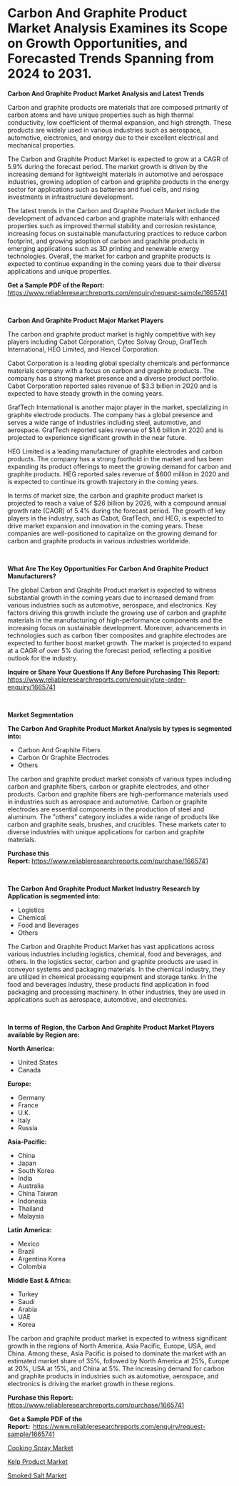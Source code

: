 <p><h1>Carbon And Graphite Product Market Analysis Examines its Scope on Growth Opportunities, and Forecasted Trends Spanning from 2024 to 2031.</h1></p><p><strong>Carbon And Graphite Product Market Analysis and Latest Trends</strong></p>
<p><p>Carbon and graphite products are materials that are composed primarily of carbon atoms and have unique properties such as high thermal conductivity, low coefficient of thermal expansion, and high strength. These products are widely used in various industries such as aerospace, automotive, electronics, and energy due to their excellent electrical and mechanical properties.</p><p>The Carbon and Graphite Product Market is expected to grow at a CAGR of 5.9% during the forecast period. The market growth is driven by the increasing demand for lightweight materials in automotive and aerospace industries, growing adoption of carbon and graphite products in the energy sector for applications such as batteries and fuel cells, and rising investments in infrastructure development.</p><p>The latest trends in the Carbon and Graphite Product Market include the development of advanced carbon and graphite materials with enhanced properties such as improved thermal stability and corrosion resistance, increasing focus on sustainable manufacturing practices to reduce carbon footprint, and growing adoption of carbon and graphite products in emerging applications such as 3D printing and renewable energy technologies. Overall, the market for carbon and graphite products is expected to continue expanding in the coming years due to their diverse applications and unique properties.</p></p>
<p><strong>Get a Sample PDF of the Report:&nbsp;</strong> <a href="https://www.reliableresearchreports.com/enquiry/request-sample/1665741">https://www.reliableresearchreports.com/enquiry/request-sample/1665741</a></p>
<p>&nbsp;</p>
<p><strong>Carbon And Graphite Product Major Market Players</strong></p>
<p><p>The carbon and graphite product market is highly competitive with key players including Cabot Corporation, Cytec Solvay Group, GrafTech International, HEG Limited, and Hexcel Corporation. </p><p>Cabot Corporation is a leading global specialty chemicals and performance materials company with a focus on carbon and graphite products. The company has a strong market presence and a diverse product portfolio. Cabot Corporation reported sales revenue of $3.3 billion in 2020 and is expected to have steady growth in the coming years.</p><p>GrafTech International is another major player in the market, specializing in graphite electrode products. The company has a global presence and serves a wide range of industries including steel, automotive, and aerospace. GrafTech reported sales revenue of $1.6 billion in 2020 and is projected to experience significant growth in the near future.</p><p>HEG Limited is a leading manufacturer of graphite electrodes and carbon products. The company has a strong foothold in the market and has been expanding its product offerings to meet the growing demand for carbon and graphite products. HEG reported sales revenue of $600 million in 2020 and is expected to continue its growth trajectory in the coming years.</p><p>In terms of market size, the carbon and graphite product market is projected to reach a value of $26 billion by 2026, with a compound annual growth rate (CAGR) of 5.4% during the forecast period. The growth of key players in the industry, such as Cabot, GrafTech, and HEG, is expected to drive market expansion and innovation in the coming years. These companies are well-positioned to capitalize on the growing demand for carbon and graphite products in various industries worldwide.</p></p>
<p>&nbsp;</p>
<p><strong>What Are The Key Opportunities For Carbon And Graphite Product Manufacturers?</strong></p>
<p><p>The global Carbon and Graphite Product market is expected to witness substantial growth in the coming years due to increased demand from various industries such as automotive, aerospace, and electronics. Key factors driving this growth include the growing use of carbon and graphite materials in the manufacturing of high-performance components and the increasing focus on sustainable development. Moreover, advancements in technologies such as carbon fiber composites and graphite electrodes are expected to further boost market growth. The market is projected to expand at a CAGR of over 5% during the forecast period, reflecting a positive outlook for the industry.</p></p>
<p><strong>Inquire or Share Your Questions If Any Before Purchasing This Report:</strong> <a href="https://www.reliableresearchreports.com/enquiry/pre-order-enquiry/1665741">https://www.reliableresearchreports.com/enquiry/pre-order-enquiry/1665741</a></p>
<p>&nbsp;</p>
<p><strong>Market Segmentation</strong></p>
<p><strong>The Carbon And Graphite Product Market Analysis by types is segmented into:</strong></p>
<p><ul><li>Carbon And Graphite Fibers</li><li>Carbon Or Graphite Electrodes</li><li>Others</li></ul></p>
<p><p>The carbon and graphite product market consists of various types including carbon and graphite fibers, carbon or graphite electrodes, and other products. Carbon and graphite fibers are high-performance materials used in industries such as aerospace and automotive. Carbon or graphite electrodes are essential components in the production of steel and aluminum. The "others" category includes a wide range of products like carbon and graphite seals, brushes, and crucibles. These markets cater to diverse industries with unique applications for carbon and graphite materials.</p></p>
<p><strong>Purchase this Report:&nbsp;</strong><a href="https://www.reliableresearchreports.com/purchase/1665741">https://www.reliableresearchreports.com/purchase/1665741</a></p>
<p>&nbsp;</p>
<p><strong>The Carbon And Graphite Product Market Industry Research by Application is segmented into:</strong></p>
<p><ul><li>Logistics</li><li>Chemical</li><li>Food and Beverages</li><li>Others</li></ul></p>
<p><p>The Carbon and Graphite Product Market has vast applications across various industries including logistics, chemical, food and beverages, and others. In the logistics sector, carbon and graphite products are used in conveyor systems and packaging materials. In the chemical industry, they are utilized in chemical processing equipment and storage tanks. In the food and beverages industry, these products find application in food packaging and processing machinery. In other industries, they are used in applications such as aerospace, automotive, and electronics.</p></p>
<p>&nbsp;</p>
<p><strong>In terms of Region, the Carbon And Graphite Product Market Players available by Region are:</strong></p>
<p>
    <p> <strong> North America: </strong>
        <ul>
            <li>United States</li>
            <li>Canada</li>
        </ul>
        </p> 
    <p> <strong> Europe: </strong>
        <ul>
            <li>Germany</li>
            <li>France</li>
            <li>U.K.</li>
            <li>Italy</li>
            <li>Russia</li>
        </ul>
        </p> 
    <p> <strong> Asia-Pacific: </strong>
        <ul>
            <li>China</li>
            <li>Japan</li>
            <li>South Korea</li>
            <li>India</li>
            <li>Australia</li>
            <li>China Taiwan</li>
            <li>Indonesia</li>
            <li>Thailand</li>
            <li>Malaysia</li>
        </ul>
        </p> 
    <p> <strong> Latin America: </strong>
        <ul>
            <li>Mexico</li>
            <li>Brazil</li>
            <li>Argentina Korea</li>
            <li>Colombia</li>
        </ul>
        </p> 
    <p> <strong> Middle East & Africa: </strong>
        <ul>
            <li>Turkey</li>
            <li>Saudi</li>
            <li>Arabia</li>
            <li>UAE</li>
            <li>Korea</li>
        </ul>
    </p>
    </p>
<p><p>The carbon and graphite product market is expected to witness significant growth in the regions of North America, Asia Pacific, Europe, USA, and China. Among these, Asia Pacific is poised to dominate the market with an estimated market share of 35%, followed by North America at 25%, Europe at 20%, USA at 15%, and China at 5%. The increasing demand for carbon and graphite products in industries such as automotive, aerospace, and electronics is driving the market growth in these regions.</p></p>
<p><strong>Purchase this Report: </strong><a href="https://www.reliableresearchreports.com/purchase/1665741">https://www.reliableresearchreports.com/purchase/1665741</a></p>
<p>&nbsp;<strong>Get a Sample PDF of the Report:&nbsp;&nbsp;</strong><a href="https://www.reliableresearchreports.com/enquiry/request-sample/1665741">https://www.reliableresearchreports.com/enquiry/request-sample/1665741</a></p>
<p><strong></strong></p>
<p><p><a href="https://view.publitas.com/reportprime-1/cooking-spray-market-size-market-share-and-global-market-analysis-report-2024-2031/">Cooking Spray Market</a></p><p><a href="https://view.publitas.com/reportprime-1/kelp-product-market-research-report-unlocks-analysis-on-the-market-financial-status-market-size-and-market-revenue-upto-2031/">Kelp Product Market</a></p><p><a href="https://view.publitas.com/reportprime-1/smoked-salt-market-size-evaluating-its-market-trends-growth-and-projections-2024-2031/">Smoked Salt Market</a></p></p>